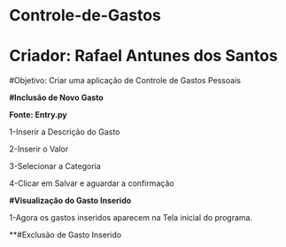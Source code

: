 # Controle-de-Gastos
# Criador: Rafael Antunes dos Santos
#Objetivo: Criar uma aplicação de Controle de Gastos Pessoais


**#Inclusão de Novo Gasto**

**Fonte: Entry.py**

1-Inserir a Descrição do Gasto

2-Inserir o Valor

3-Selecionar a Categoria

4-Clicar em Salvar e aguardar a confirmação



**#Visualização do Gasto Inserido**

1-Agora os gastos inseridos aparecem na Tela inicial do programa.

**#Exclusão de Gasto Inserido
